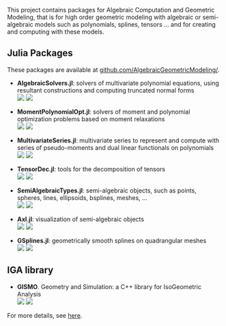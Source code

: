 


This project contains packages for Algebraic Computation and Geometric Modeling, that is for high order geometric modeling with algebraic or semi-algebraic models such as polynomials, splines, tensors ...
and for creating and computing with these models. 

## Julia Packages

These packages are available at [github.com/AlgebraicGeometricModeling/](https://github.com/AlgebraicGeometricModeling/).

- **AlgebraicSolvers.jl**: solvers of multivariate polynomial equations, using resultant constructions and computing truncated normal forms<br/>
[![](https://img.shields.io/badge/docs-blue.svg)](https://AlgebraicGeometricModeling.github.io/AlgebraicSolvers.jl/)
[![](https://img.shields.io/badge/source-orange)](https://github.com/AlgebraicGeometricModeling/AlgebraicSolvers.jl)

- **MomentPolynomialOpt.jl**: solvers of moment and polynomial optimization problems based on moment relaxations<br/>
[![](https://img.shields.io/badge/docs-blue.svg)](https://AlgebraicGeometricModeling.github.io/MomentPolynomialOpt.jl/)
[![](https://img.shields.io/badge/source-orange)](https://github.com/AlgebraicGeometricModeling/MomentPolynomialOpt.jl/)

- **MultivariateSeries.jl**: multivariate series to represent and compute with series of pseudo-moments and dual linear functionals on polynomials<br/>
[![](https://img.shields.io/badge/docs-blue.svg)](https://AlgebraicGeometricModeling.github.io/MultivariateSeries.jl/) 
[![](https://img.shields.io/badge/source-orange)](https://github.com/AlgebraicGeometricModeling/MultivariateSeries.jl)

- **TensorDec.jl**: tools for the decomposition of tensors<br/>
[![](https://img.shields.io/badge/docs-blue.svg)](https://AlgebraicGeometricModeling.github.io/TensorDec.jl/) 
[![](https://img.shields.io/badge/source-orange)](https://github.com/AlgebraicGeometricModeling/TensorDec.jl)

- **SemiAlgebraicTypes.jl**: semi-algebraic objects, such as points, spheres, lines, ellipsoids, bsplines, meshes, ...<br/>
[![](https://img.shields.io/badge/docs-blue.svg)](https://AlgebraicGeometricModeling.github.io/SemiAlgebraicTypes.jl/) 
[![](https://img.shields.io/badge/source-orange)](https://github.com/AlgebraicGeometricModeling/SemiAlgebraicTypes.jl)

- **Axl.jl**: visualization of semi-algebraic objects  
[![](https://img.shields.io/badge/docs-blue.svg)](http://axl.inria.fr/doc/Axl.jl/)
[![](https://img.shields.io/badge/source-orange)](https://github.com/AlgebraicGeometricModeling/Axl.jl)

- **GSplines.jl**: geometrically smooth splines on quadrangular meshes<br/>
[![](https://img.shields.io/badge/docs-blue.svg)](https://AlgebraicGeometricModeling.github.io/GSplines.jl/)
[![](https://img.shields.io/badge/source-orange)](https://github.com/AlgebraicGeometricModeling/GSplines.jl)

## IGA library

- **GISMO**. Geometry and Simulation: a C++ library for IsoGeometric Analysis<br/>
[![](https://img.shields.io/badge/docs-blue.svg)](https://gismo.github.io/)
[![](https://img.shields.io/badge/source-orange)](https://github.com/gismo)

For more details, see [here](https://algebraicgeometricmodeling.github.io/).
